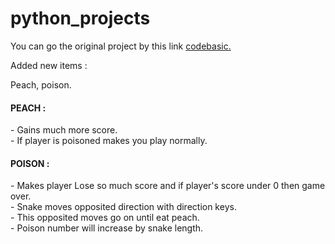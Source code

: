 # python_projects
You can go the original project by this  link 
[codebasic.](https://github.com/codebasics/python_projects/tree/main/1_snake_game)

Added new items : 

Peach, poison.

<h4><b> PEACH :</b></h4>
- Gains much more score.
<br>
- If player is poisoned makes you play normally.


<h4><b> POISON :</b></h4>
 - Makes player Lose so much score and if player's score  under 0 then game over. <br>
 - Snake moves opposited direction with  direction keys.<br>
 - This opposited moves go on until eat peach.<br> 
 - Poison number will increase by snake length.


         


